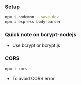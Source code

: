 ### Setup 

```sh
npm i nodemon --save-dev
npm i express body-parser
```

### Quick note on bcrypt-nodejs

* Use bcrypt or bcrypt.js
### CORS

```sh
npm i cors
```
* To avoid CORS error